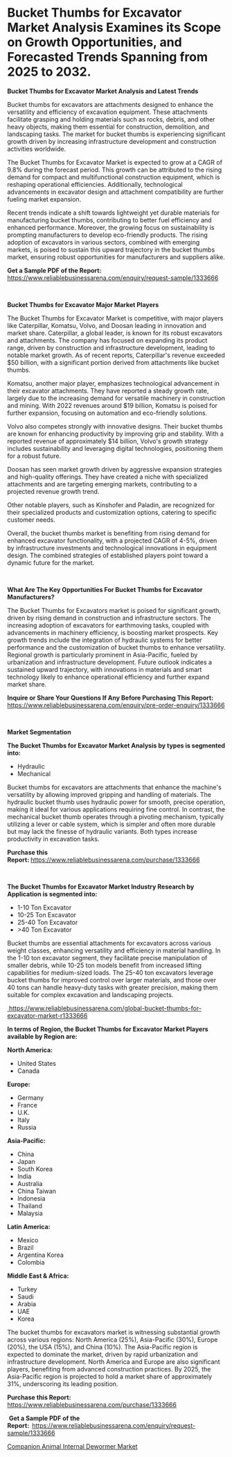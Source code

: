 <p><h1>Bucket Thumbs for Excavator Market Analysis Examines its Scope on Growth Opportunities, and Forecasted Trends Spanning from 2025 to 2032.</h1></p><p><strong>Bucket Thumbs for Excavator Market Analysis and Latest Trends</strong></p>
<p><p>Bucket thumbs for excavators are attachments designed to enhance the versatility and efficiency of excavation equipment. These attachments facilitate grasping and holding materials such as rocks, debris, and other heavy objects, making them essential for construction, demolition, and landscaping tasks. The market for bucket thumbs is experiencing significant growth driven by increasing infrastructure development and construction activities worldwide.</p><p>The Bucket Thumbs for Excavator Market is expected to grow at a CAGR of 9.8% during the forecast period. This growth can be attributed to the rising demand for compact and multifunctional construction equipment, which is reshaping operational efficiencies. Additionally, technological advancements in excavator design and attachment compatibility are further fueling market expansion. </p><p>Recent trends indicate a shift towards lightweight yet durable materials for manufacturing bucket thumbs, contributing to better fuel efficiency and enhanced performance. Moreover, the growing focus on sustainability is prompting manufacturers to develop eco-friendly products. The rising adoption of excavators in various sectors, combined with emerging markets, is poised to sustain this upward trajectory in the bucket thumbs market, ensuring robust opportunities for manufacturers and suppliers alike.</p></p>
<p><strong>Get a Sample PDF of the Report:&nbsp;</strong> <a href="https://www.reliablebusinessarena.com/enquiry/request-sample/1333666?utm_campaign=3495&utm_medium=2&utm_source=Github&utm_content=ia&utm_term=24032025&utm_id=bucket-thumbs-for-excavator">https://www.reliablebusinessarena.com/enquiry/request-sample/1333666</a></p>
<p>&nbsp;</p>
<p><strong>Bucket Thumbs for Excavator Major Market Players</strong></p>
<p><p>The Bucket Thumbs for Excavator Market is competitive, with major players like Caterpillar, Komatsu, Volvo, and Doosan leading in innovation and market share. Caterpillar, a global leader, is known for its robust excavators and attachments. The company has focused on expanding its product range, driven by construction and infrastructure development, leading to notable market growth. As of recent reports, Caterpillar's revenue exceeded $50 billion, with a significant portion derived from attachments like bucket thumbs.</p><p>Komatsu, another major player, emphasizes technological advancement in their excavator attachments. They have reported a steady growth rate, largely due to the increasing demand for versatile machinery in construction and mining. With 2022 revenues around $19 billion, Komatsu is poised for further expansion, focusing on automation and eco-friendly solutions.</p><p>Volvo also competes strongly with innovative designs. Their bucket thumbs are known for enhancing productivity by improving grip and stability. With a reported revenue of approximately $14 billion, Volvo's growth strategy includes sustainability and leveraging digital technologies, positioning them for a robust future.</p><p>Doosan has seen market growth driven by aggressive expansion strategies and high-quality offerings. They have created a niche with specialized attachments and are targeting emerging markets, contributing to a projected revenue growth trend.</p><p>Other notable players, such as Kinshofer and Paladin, are recognized for their specialized products and customization options, catering to specific customer needs.</p><p>Overall, the bucket thumbs market is benefiting from rising demand for enhanced excavator functionality, with a projected CAGR of 4-5%, driven by infrastructure investments and technological innovations in equipment design. The combined strategies of established players point toward a dynamic future for the market.</p></p>
<p>&nbsp;</p>
<p><strong>What Are The Key Opportunities For Bucket Thumbs for Excavator Manufacturers?</strong></p>
<p><p>The Bucket Thumbs for Excavators market is poised for significant growth, driven by rising demand in construction and infrastructure sectors. The increasing adoption of excavators for earthmoving tasks, coupled with advancements in machinery efficiency, is boosting market prospects. Key growth trends include the integration of hydraulic systems for better performance and the customization of bucket thumbs to enhance versatility. Regional growth is particularly prominent in Asia-Pacific, fueled by urbanization and infrastructure development. Future outlook indicates a sustained upward trajectory, with innovations in materials and smart technology likely to enhance operational efficiency and further expand market share.</p></p>
<p><strong>Inquire or Share Your Questions If Any Before Purchasing This Report:</strong> <a href="https://www.reliablebusinessarena.com/enquiry/pre-order-enquiry/1333666?utm_campaign=3495&utm_medium=2&utm_source=Github&utm_content=ia&utm_term=24032025&utm_id=bucket-thumbs-for-excavator">https://www.reliablebusinessarena.com/enquiry/pre-order-enquiry/1333666</a></p>
<p>&nbsp;</p>
<p><strong>Market Segmentation</strong></p>
<p><strong>The Bucket Thumbs for Excavator Market Analysis by types is segmented into:</strong></p>
<p><ul><li>Hydraulic</li><li>Mechanical</li></ul></p>
<p><p>Bucket thumbs for excavators are attachments that enhance the machine's versatility by allowing improved gripping and handling of materials. The hydraulic bucket thumb uses hydraulic power for smooth, precise operation, making it ideal for various applications requiring fine control. In contrast, the mechanical bucket thumb operates through a pivoting mechanism, typically utilizing a lever or cable system, which is simpler and often more durable but may lack the finesse of hydraulic variants. Both types increase productivity in excavation tasks.</p></p>
<p><strong>Purchase this Report:&nbsp;</strong><a href="https://www.reliablebusinessarena.com/purchase/1333666?utm_campaign=3495&utm_medium=2&utm_source=Github&utm_content=ia&utm_term=24032025&utm_id=bucket-thumbs-for-excavator">https://www.reliablebusinessarena.com/purchase/1333666</a></p>
<p>&nbsp;</p>
<p><strong>The Bucket Thumbs for Excavator Market Industry Research by Application is segmented into:</strong></p>
<p><ul><li>1-10 Ton Excavator</li><li>10-25 Ton Excavator</li><li>25-40 Ton Excavator</li><li>>40 Ton Excavator</li></ul></p>
<p><p>Bucket thumbs are essential attachments for excavators across various weight classes, enhancing versatility and efficiency in material handling. In the 1-10 ton excavator segment, they facilitate precise manipulation of smaller debris, while 10-25 ton models benefit from increased lifting capabilities for medium-sized loads. The 25-40 ton excavators leverage bucket thumbs for improved control over larger materials, and those over 40 tons can handle heavy-duty tasks with greater precision, making them suitable for complex excavation and landscaping projects.</p></p>
<p><a href="https://www.reliablebusinessarena.com/global-bucket-thumbs-for-excavator-market-r1333666?utm_campaign=3495&utm_medium=2&utm_source=Github&utm_content=ia&utm_term=24032025&utm_id=bucket-thumbs-for-excavator">&nbsp;https://www.reliablebusinessarena.com/global-bucket-thumbs-for-excavator-market-r1333666</a></p>
<p><strong>In terms of Region, the Bucket Thumbs for Excavator Market Players available by Region are:</strong></p>
<p>
    <p> <strong> North America: </strong>
        <ul>
            <li>United States</li>
            <li>Canada</li>
        </ul>
        </p> 
    <p> <strong> Europe: </strong>
        <ul>
            <li>Germany</li>
            <li>France</li>
            <li>U.K.</li>
            <li>Italy</li>
            <li>Russia</li>
        </ul>
        </p> 
    <p> <strong> Asia-Pacific: </strong>
        <ul>
            <li>China</li>
            <li>Japan</li>
            <li>South Korea</li>
            <li>India</li>
            <li>Australia</li>
            <li>China Taiwan</li>
            <li>Indonesia</li>
            <li>Thailand</li>
            <li>Malaysia</li>
        </ul>
        </p> 
    <p> <strong> Latin America: </strong>
        <ul>
            <li>Mexico</li>
            <li>Brazil</li>
            <li>Argentina Korea</li>
            <li>Colombia</li>
        </ul>
        </p> 
    <p> <strong> Middle East & Africa: </strong>
        <ul>
            <li>Turkey</li>
            <li>Saudi</li>
            <li>Arabia</li>
            <li>UAE</li>
            <li>Korea</li>
        </ul>
    </p>
    </p>
<p><p>The bucket thumbs for excavators market is witnessing substantial growth across various regions: North America (25%), Asia-Pacific (30%), Europe (20%), the USA (15%), and China (10%). The Asia-Pacific region is expected to dominate the market, driven by rapid urbanization and infrastructure development. North America and Europe are also significant players, benefiting from advanced construction practices. By 2025, the Asia-Pacific region is projected to hold a market share of approximately 31%, underscoring its leading position.</p></p>
<p><strong>Purchase this Report: </strong><a href="https://www.reliablebusinessarena.com/purchase/1333666?utm_campaign=3495&utm_medium=2&utm_source=Github&utm_content=ia&utm_term=24032025&utm_id=bucket-thumbs-for-excavator">https://www.reliablebusinessarena.com/purchase/1333666</a></p>
<p>&nbsp;<strong>Get a Sample PDF of the Report:&nbsp;&nbsp;</strong><a href="https://www.reliablebusinessarena.com/enquiry/request-sample/1333666?utm_campaign=3495&utm_medium=2&utm_source=Github&utm_content=ia&utm_term=24032025&utm_id=bucket-thumbs-for-excavator">https://www.reliablebusinessarena.com/enquiry/request-sample/1333666</a></p>
<p><strong></strong></p>
<p><p><a href="https://github.com/guyotkiferhi/Market-Research-Report-List-1/blob/main/companion-animal-internal-dewormer-market.md?utm_campaign=3495&utm_medium=2&utm_source=Github&utm_content=ia&utm_term=24032025&utm_id=bucket-thumbs-for-excavator">Companion Animal Internal Dewormer Market</a></p></p>